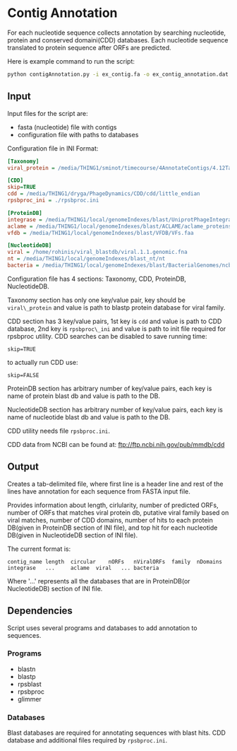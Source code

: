 # Contig Annotation

For each nucleotide sequence collects annotation by searching nucleotide, protein and conserved domaini(CDD)
databases. Each nucleotide sequence translated to protein sequence after ORFs are predicted.

Here is example command to run the script:

```bash
python contigAnnotation.py -i ex_contig.fa -o ex_contig_annotation.dat -d databases.ini
```

## Input 

Input files for the script are:

* fasta (nucleotide) file with contigs
* configuration file with paths to databases

Configuration file in INI Format:

```ini
[Taxonomy]
viral_protein = /media/THING1/sminot/timecourse/4AnnotateContigs/4.12TaxonomicFamily/4.12.1ViralFamilyProteinsDB/

[CDD]
skip=TRUE
cdd = /media/THING1/dryga/PhageDynamics/CDD/cdd/little_endian 
rpsbproc_ini = ./rpsbproc.ini

[ProteinDB]
integrase = /media/THING1/local/genomeIndexes/blast/UniprotPhageIntegrase.fasta
aclame = /media/THING1/local/genomeIndexes/blast/ACLAME/aclame_proteins_viruses_prophages_0.4.fasta
vfdb = /media/THING1/local/genomeIndexes/blast/VFDB/VFs.faa

[NucleotideDB]
viral = /home/rohinis/viral_blastdb/viral.1.1.genomic.fna
nt = /media/THING1/local/genomeIndexes/blast_nt/nt
bacteria = /media/THING1/local/genomeIndexes/blast/BacterialGenomes/ncbi_bacteria.fa
```

Configuration file has 4 sections: Taxonomy, CDD, ProteinDB, NucleotideDB.

Taxonomy section has only one key/value pair, key should be `viral\_protein`
and value is path to blastp protein database for viral family.

CDD section has 3 key/value pairs, 1st key is `cdd` and value is path to CDD database,
2nd key is `rpsbproc\_ini` and value is path to init file required for rpsbproc utility. 
CDD searches can be disabled to save running time:
```
skip=TRUE 
```
to actually run CDD use:
```
skip=FALSE 
```


ProteinDB section has arbitrary number of key/value pairs, each key is name of
protein blast db and value is path to the DB.

NucleotideDB section has arbitrary number of key/value pairs, each key is name of
nucleotide blast db and value is path to the DB.

CDD utility needs file `rpsbproc.ini`.

CDD data from NCBI can be found at:
ftp://ftp.ncbi.nih.gov/pub/mmdb/cdd

## Output

Creates a tab-delimited file, where first line is a header line
and rest of the lines have annotation for each sequence from FASTA input file. 

Provides information about length, cirlularity, number of predicted ORFs, number of
ORFs that matches viral protein db, putative viral family based on viral matches, number of CDD domains,
number of hits to each protein DB(given in ProteinDB section of INI file), 
and top hit for each nucleotide DB(given in NucleotideDB section of INI file).
 
The current format is:
```
contig_name	length	circular	nORFs	nViralORFs	family	nDomains	integrase   ... 	aclame	viral	...	bacteria
```
Where '...' represents all the databases that are in ProteinDB(or NucleotideDB) section of INI file.

## Dependencies

Script uses several programs and databases to add annotation to sequences.

### Programs

* blastn
* blastp
* rpsblast
* rpsbproc
* glimmer

### Databases

Blast databases are required for annotating sequences with blast hits.
CDD database and additional files required by `rpsbproc.ini`.

